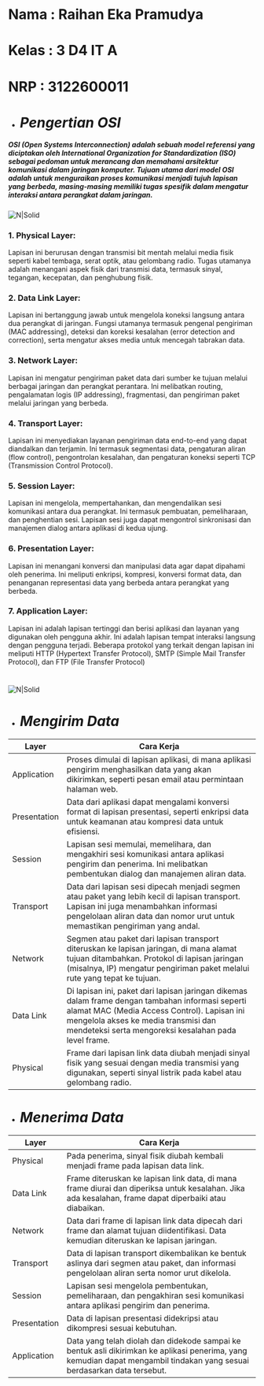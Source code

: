 # Nama : Raihan Eka Pramudya
# Kelas : 3 D4 IT A
# NRP  : 3122600011
#
- # _Pengertian OSI_
##### OSI (Open Systems Interconnection) adalah sebuah model referensi yang diciptakan oleh International Organization for Standardization (ISO) sebagai pedoman untuk merancang dan memahami arsitektur komunikasi dalam jaringan komputer. Tujuan utama dari model OSI adalah untuk menguraikan proses komunikasi menjadi tujuh lapisan yang berbeda, masing-masing memiliki tugas spesifik dalam mengatur interaksi antara perangkat dalam jaringan.

![N|Solid](https://3.bp.blogspot.com/-eAoFvRFoeKs/W4-VrhLoXBI/AAAAAAAAC_s/2Nn6JQJ2HrkqefHrAsRlLJlcxGvblknZgCLcBGAs/s1600/7-layer-osi%25281%2529.png)

### 1. Physical Layer:
Lapisan ini berurusan dengan transmisi bit mentah melalui media fisik seperti kabel tembaga, serat optik, atau gelombang radio. Tugas utamanya adalah menangani aspek fisik dari transmisi data, termasuk sinyal, tegangan, kecepatan, dan penghubung fisik.

### 2. Data Link Layer:
Lapisan ini bertanggung jawab untuk mengelola koneksi langsung antara dua perangkat di jaringan. Fungsi utamanya termasuk pengenal pengiriman (MAC addressing), deteksi dan koreksi kesalahan (error detection and correction), serta mengatur akses media untuk mencegah tabrakan data.

### 3. Network Layer:
Lapisan ini mengatur pengiriman paket data dari sumber ke tujuan melalui berbagai jaringan dan perangkat perantara. Ini melibatkan routing, pengalamatan logis (IP addressing), fragmentasi, dan pengiriman paket melalui jaringan yang berbeda.

### 4. Transport Layer:
Lapisan ini menyediakan layanan pengiriman data end-to-end yang dapat diandalkan dan terjamin. Ini termasuk segmentasi data, pengaturan aliran (flow control), pengontrolan kesalahan, dan pengaturan koneksi seperti TCP (Transmission Control Protocol).

### 5. Session Layer:
Lapisan ini mengelola, mempertahankan, dan mengendalikan sesi komunikasi antara dua perangkat. Ini termasuk pembuatan, pemeliharaan, dan penghentian sesi. Lapisan sesi juga dapat mengontrol sinkronisasi dan manajemen dialog antara aplikasi di kedua ujung.

### 6. Presentation Layer:
Lapisan ini menangani konversi dan manipulasi data agar dapat dipahami oleh penerima. Ini meliputi enkripsi, kompresi, konversi format data, dan penanganan representasi data yang berbeda antara perangkat yang berbeda.

### 7. Application Layer:
Lapisan ini adalah lapisan tertinggi dan berisi aplikasi dan layanan yang digunakan oleh pengguna akhir. Ini adalah lapisan tempat interaksi langsung dengan pengguna terjadi. Beberapa protokol yang terkait dengan lapisan ini meliputi HTTP (Hypertext Transfer Protocol), SMTP (Simple Mail Transfer Protocol), dan FTP (File Transfer Protocol)
# 
#
#
#
![N|Solid](https://www.nesabamedia.com/wp-content/uploads/2017/10/OSI-WORKS-2.png)

- # _Mengirim Data_

| Layer | Cara Kerja |
| ------ | ------ |
| Application | Proses dimulai di lapisan aplikasi, di mana aplikasi pengirim menghasilkan data yang akan dikirimkan, seperti pesan email atau permintaan halaman web. |
| Presentation | Data dari aplikasi dapat mengalami konversi format di lapisan presentasi, seperti enkripsi data untuk keamanan atau kompresi data untuk efisiensi. |
| Session | Lapisan sesi memulai, memelihara, dan mengakhiri sesi komunikasi antara aplikasi pengirim dan penerima. Ini melibatkan pembentukan dialog dan manajemen aliran data. |
| Transport | Data dari lapisan sesi dipecah menjadi segmen atau paket yang lebih kecil di lapisan transport. Lapisan ini juga menambahkan informasi pengelolaan aliran data dan nomor urut untuk memastikan pengiriman yang andal. |
| Network | Segmen atau paket dari lapisan transport diteruskan ke lapisan jaringan, di mana alamat tujuan ditambahkan. Protokol di lapisan jaringan (misalnya, IP) mengatur pengiriman paket melalui rute yang tepat ke tujuan. |
| Data Link | Di lapisan ini, paket dari lapisan jaringan dikemas dalam frame dengan tambahan informasi seperti alamat MAC (Media Access Control). Lapisan ini mengelola akses ke media transmisi dan mendeteksi serta mengoreksi kesalahan pada level frame. |
| Physical | Frame dari lapisan link data diubah menjadi sinyal fisik yang sesuai dengan media transmisi yang digunakan, seperti sinyal listrik pada kabel atau gelombang radio. |

- # _Menerima Data_

| Layer | Cara Kerja |
| ------ | ------ |
| Physical | Pada penerima, sinyal fisik diubah kembali menjadi frame pada lapisan data link. |
| Data Link | Frame diteruskan ke lapisan link data, di mana frame diurai dan diperiksa untuk kesalahan. Jika ada kesalahan, frame dapat diperbaiki atau diabaikan. |
| Network | Data dari frame di lapisan link data dipecah dari frame dan alamat tujuan diidentifikasi. Data kemudian diteruskan ke lapisan jaringan. |
| Transport | Data di lapisan transport dikembalikan ke bentuk aslinya dari segmen atau paket, dan informasi pengelolaan aliran serta nomor urut dikelola. |
| Session | Lapisan sesi mengelola pembentukan, pemeliharaan, dan pengakhiran sesi komunikasi antara aplikasi pengirim dan penerima. |
| Presentation | Data di lapisan presentasi didekripsi atau dikompresi sesuai kebutuhan.|
| Application | Data yang telah diolah dan didekode sampai ke bentuk asli dikirimkan ke aplikasi penerima, yang kemudian dapat mengambil tindakan yang sesuai berdasarkan data tersebut. |
